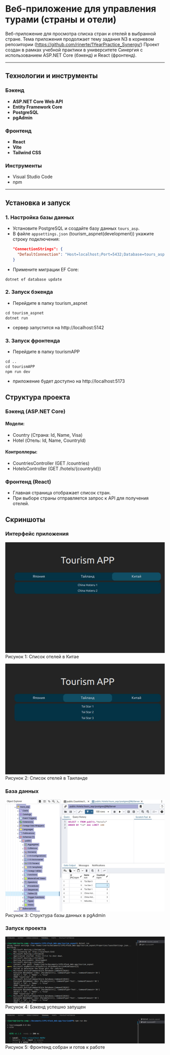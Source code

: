 # Веб-приложение для управления турами (страны и отели)


Веб-приложение для просмотра списка стран и отелей в выбранной стране.
Тема приложения продолжает тему задания N3 в корневом репозитории (https://github.com/rinerte/1YearPractice_Synergy/)
Проект создан в рамках учебной практики в университете Синергия с использованием ASP.NET Core (бэкенд) и React (фронтенд).

---

## Технологии и инструменты

### Бэкенд
- **ASP.NET Core Web API** 
- **Entity Framework Core** 
- **PostgreSQL** 
- **pgAdmin** 

### Фронтенд
- **React** 
- **Vite** 
- **Tailwind CSS** 

### Инструменты
- Visual Studio Code
- npm 

---

## Установка и запуск

### 1. Настройка базы данных
- Установите PostgreSQL и создайте базу данных `tours_asp`.
- В файле `appsettings.json` (tourism_aspnet(development)) укажите строку подключения:
  ```json
  "ConnectionStrings": {
    "DefaultConnection": "Host=localhost;Port=5432;Database=tours_asp;Username=ваш_пользователь;Password=ваш_пароль"
  }
  ```
- Примените миграции EF Core:
```
dotnet ef database update
```
### 2. Запуск бэкенда
 - Перейдите в папку tourism_aspnet
```
cd tourism_aspnet
dotnet run
```
- сервер запустится на http://localhost:5142
### 3. Запуск фронтенда
 - Перейдите в папку tourismAPP
```
cd ..
cd tourismAPP
npm run dev
```
- приложение будет доступно на http://localhost:5173

## Структура проекта
### Бэкенд (ASP.NET Core)
#### Модели:
- Country (Страна: Id, Name, Visa)
- Hotel (Отель: Id, Name, CountryId)
#### Контроллеры:
 - CountriesController (GET /countries)
 - HotelsController (GET /hotels/{countryId})

### Фронтенд (React)
 - Главная страница отображает список стран.
 - При выборе страны отправляется запрос к API для получения отелей.

## Скриншоты
### Интерфейс приложения
![china](img/china_hotels.jpg) <br>
Рисунок 1: Список отелей в Китае

![china](img/thai_hotels.jpg) <br>
Рисунок 2: Список отелей в Таиланде

### База данных

![china](img/pgAdmin.jpg) <br>
Рисунок 3: Структура базы данных в pgAdmin

### Запуск проекта
![china](img/api_succ.jpg) <br>
Рисунок 4: Бэкенд успешно запущен

![china](img/react_succ.jpg) <br>
Рисунок 5: Фронтенд собран и готов к работе

